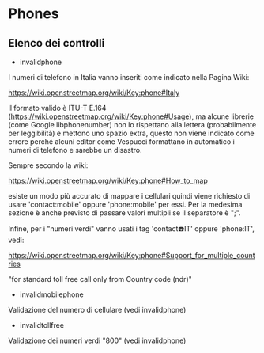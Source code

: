 # Phones

## Elenco dei controlli

- invalidphone

I numeri di telefono in Italia vanno inseriti come indicato nella Pagina Wiki:

https://wiki.openstreetmap.org/wiki/Key:phone#Italy

Il formato valido è ITU-T E.164 (https://wiki.openstreetmap.org/wiki/Key:phone#Usage), ma alcune librerie (come Google libphonenumber) non lo rispettano alla lettera (probabilmente per leggibilità) e mettono uno spazio extra, questo non viene indicato come errore perché alcuni editor come Vespucci formattano in automatico i numeri di telefono e sarebbe un disastro.

Sempre secondo la wiki:

https://wiki.openstreetmap.org/wiki/Key:phone#How_to_map

esiste un modo più accurato di mappare i cellulari quindi viene richiesto di usare 'contact:mobile' oppure 'phone:mobile' per essi.
Per la medesima sezione è anche previsto di passare valori multipli se il separatore è ";".

Infine, per i "numeri verdi" vanno usati i tag 'contact:phone:IT' oppure 'phone:IT', vedi:

https://wiki.openstreetmap.org/wiki/Key:phone#Support_for_multiple_countries

"for standard toll free call only from Country code (ndr)"

- invalidmobilephone

Validazione del numero di cellulare (vedi invalidphone)

- invalidtollfree

Validazione dei numeri verdi "800" (vedi invalidphone)

